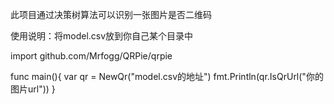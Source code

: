 此项目通过决策树算法可以识别一张图片是否二维码

使用说明：将model.csv放到你自己某个目录中

import github.com/Mrfogg/QRPie/qrpie

func main(){
  var qr = NewQr("model.csv的地址")
  fmt.Println(qr.IsQrUrl("你的图片url"))
}
